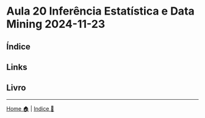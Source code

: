 # Aula 20 Inferência Estatística e Data Mining 2024-11-23

## Índice 

## Links

## Livro


-----

[Home 🏠](../README.md) | [Indice 📇](README.md)